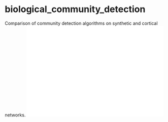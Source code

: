# biological_community_detection
Comparison of community detection algorithms on synthetic and cortical networks. 
![image info](figures/n250NMI.png)

